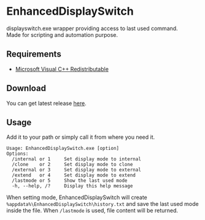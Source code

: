 # EnhancedDisplaySwitch

displayswitch.exe wrapper providing access to last used command.  
Made for scripting and automation purpose.

## Requirements

- [Microsoft Visual C++ Redistributable](https://aka.ms/vs/17/release/vc_redist.x64.exe)

## Download

You can get latest release [here](https://github.com/Odizinne/EnhancedDisplaySwitch/releases/latest).

## Usage

Add it to your path or simply call it from where you need it.

```
Usage: EnhancedDisplaySwitch.exe [option]
Options:
  /internal or 1     Set display mode to internal
  /clone    or 2     Set display mode to clone
  /external or 3     Set display mode to external
  /extend   or 4     Set display mode to extend
  /lastmode or 5     Show the last used mode
  -h, --help, /?     Display this help message
```

When setting mode, EnhancedDisplaySwitch will create `%appdata%\EnhancedDisplaySwitch\history.txt` and save the last used mode inside the file.
When `/lastmode` is used, file content will be returned.
